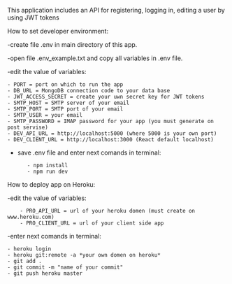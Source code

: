 
This application includes an API for registering, logging in, editing a user by using JWT tokens

How to set developer environment:

 -create file .env in main directory of this app.
 
 -open file .env_example.txt and copy all variables in .env file.
 
 -edit the value of variables:
 
    - PORT = port on which to run the app
    - DB_URL = MongoDB connection code to your data base 
    - JWT_ACCESS_SECRET = create your uwn secret key for JWT tokens
    - SMTP_HOST = SMTP server of your email
    - SMTP_PORT = SMTP port of your email
    - SMTP_USER = your email
    - SMTP_PASSWORD = IMAP password for your app (you must generate on post servise)
    - DEV_API_URL = http://localhost:5000 (where 5000 is your own port)
    - DEV_CLIENT_URL = http://localhost:3000 (React default localhost)
 	
 - save .env file and enter next comands in terminal:
 
          - npm install
          - npm run dev
 
 How to deploy app on Heroku:
 
 -edit the value of variables:
 
        - PRO_API_URL = url of your heroku domen (must create on www.heroku.com)
        - PRO_CLIENT_URL = url of your client side app
        
 -enter next comands in terminal:
 
	- heroku login
	- heroku git:remote -a *your own domen on heroku*
	- git add .
	- git commit -m "name of your commit"
	- git push heroku master
	
	
